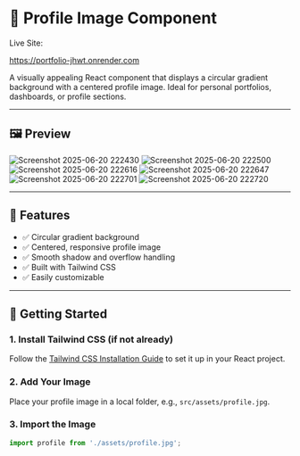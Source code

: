# 🔵 Profile Image Component

Live Site:

https://portfolio-jhwt.onrender.com

A visually appealing React component that displays a circular gradient background with a centered profile image. Ideal for personal portfolios, dashboards, or profile sections.

---

## 🖼️ Preview
![Screenshot 2025-06-20 222430](https://github.com/user-attachments/assets/9d208d21-45d8-4eac-a1ec-74deea9109ac)
![Screenshot 2025-06-20 222500](https://github.com/user-attachments/assets/317dadba-0c62-4ff9-9dfc-ab35964cb5cc)
![Screenshot 2025-06-20 222616](https://github.com/user-attachments/assets/69743b0a-c50c-4274-b895-8a8c66e12001)
![Screenshot 2025-06-20 222647](https://github.com/user-attachments/assets/6d6520c5-a473-417b-a293-99dfb803bb8d)
![Screenshot 2025-06-20 222701](https://github.com/user-attachments/assets/7537b638-f933-485c-9e50-7a390f839cba)
![Screenshot 2025-06-20 222720](https://github.com/user-attachments/assets/44443d2b-e098-4703-a67b-028eca5d1a4a)



---

## 📌 Features

- ✅ Circular gradient background
- ✅ Centered, responsive profile image
- ✅ Smooth shadow and overflow handling
- ✅ Built with Tailwind CSS
- ✅ Easily customizable

---

## 🚀 Getting Started

### 1. Install Tailwind CSS (if not already)

Follow the [Tailwind CSS Installation Guide](https://tailwindcss.com/docs/installation) to set it up in your React project.

### 2. Add Your Image

Place your profile image in a local folder, e.g., `src/assets/profile.jpg`.

### 3. Import the Image

```jsx
import profile from './assets/profile.jpg';
